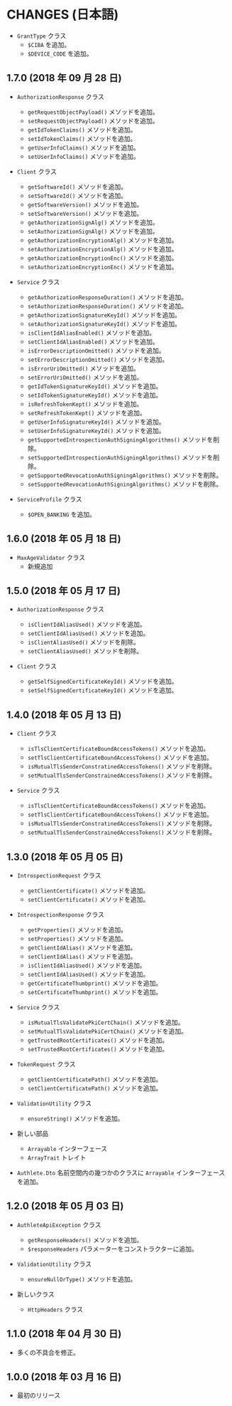 CHANGES (日本語)
================

- `GrantType` クラス
    * `$CIBA` を追加。
    * `$DEVICE_CODE` を追加。


1.7.0 (2018 年 09 月 28 日)
---------------------------

- `AuthorizationResponse` クラス
    * `getRequestObjectPayload()` メソッドを追加。
    * `setRequestObjectPayload()` メソッドを追加。
    * `getIdTokenClaims()` メソッドを追加。
    * `setIdTokenClaims()` メソッドを追加。
    * `getUserInfoClaims()` メソッドを追加。
    * `setUserInfoClaims()` メソッドを追加。

- `Client` クラス
    * `getSoftwareId()` メソッドを追加。
    * `setSoftwareId()` メソッドを追加。
    * `getSoftwareVersion()` メソッドを追加。
    * `setSoftwareVersion()` メソッドを追加。
    * `getAuthorizationSignAlg()` メソッドを追加。
    * `setAuthorizationSignAlg()` メソッドを追加。
    * `getAuthorizationEncryptionAlg()` メソッドを追加。
    * `setAuthorizationEncryptionAlg()` メソッドを追加。
    * `getAuthorizationEncryptionEnc()` メソッドを追加。
    * `setAuthorizationEncryptionEnc()` メソッドを追加。

- `Service` クラス
    * `getAuthorizationResponseDuration()` メソッドを追加。
    * `setAuthorizationResponseDuration()` メソッドを追加。
    * `getAuthorizationSignatureKeyId()` メソッドを追加。
    * `setAuthorizationSignatureKeyId()` メソッドを追加。
    * `isClientIdAliasEnabled()` メソッドを追加。
    * `setClientIdAliasEnabled()` メソッドを追加。
    * `isErrorDescriptionOmitted()` メソッドを追加。
    * `setErrorDescriptionOmitted()` メソッドを追加。
    * `isErrorUriOmitted()` メソッドを追加。
    * `setErrorUriOmitted()` メソッドを追加。
    * `getIdTokenSignatureKeyId()` メソッドを追加。
    * `setIdTokenSignatureKeyId()` メソッドを追加。
    * `isRefreshTokenKept()` メソッドを追加。
    * `setRefreshTokenKept()` メソッドを追加。
    * `getUserInfoSignatureKeyId()` メソッドを追加。
    * `setUserInfoSignatureKeyId()` メソッドを追加。
    * `getSupportedIntrospectionAuthSigningAlgorithms()` メソッドを削除。
    * `setSupportedIntrospectionAuthSigningAlgorithms()` メソッドを削除。
    * `getSupportedRevocationAuthSigningAlgorithms()` メソッドを削除。
    * `setSupportedRevocationAuthSigningAlgorithms()` メソッドを削除。

- `ServiceProfile` クラス
    * `$OPEN_BANKING` を追加。


1.6.0 (2018 年 05 月 18 日)
---------------------------

- `MaxAgeValidator` クラス
    * 新規追加


1.5.0 (2018 年 05 月 17 日)
---------------------------

- `AuthorizationResponse` クラス
    * `isClientIdAliasUsed()` メソッドを追加。
    * `setClientIdAliasUsed()` メソッドを追加。
    * `isClientAliasUsed()` メソッドを削除。
    * `setClientAliasUsed()` メソッドを削除。

- `Client` クラス
    * `getSelfSignedCertificateKeyId()` メソッドを追加。
    * `setSelfSignedCertificateKeyId()` メソッドを追加。


1.4.0 (2018 年 05 月 13 日)
---------------------------

- `Client` クラス
    * `isTlsClientCertificateBoundAccessTokens()` メソッドを追加。
    * `setTlsClientCertificateBoundAccessTokens()` メソッドを追加。
    * `isMutualTlsSenderConstratinedAccessTokens()` メソッドを削除。
    * `setMutualTlsSenderConstrainedAccessTokens()` メソッドを削除。

- `Service` クラス
    * `isTlsClientCertificateBoundAccessTokens()` メソッドを追加。
    * `setTlsClientCertificateBoundAccessTokens()` メソッドを追加。
    * `isMutualTlsSenderConstratinedAccessTokens()` メソッドを削除。
    * `setMutualTlsSenderConstrainedAccessTokens()` メソッドを削除。


1.3.0 (2018 年 05 月 05 日)
---------------------------

- `IntrospectionRequest` クラス
    * `getClientCertificate()` メソッドを追加。
    * `setClientCertificate()` メソッドを追加。

- `IntrospectionResponse` クラス
    * `getProperties()` メソッドを追加。
    * `setProperties()` メソッドを追加。
    * `getClientIdAlias()` メソッドを追加。
    * `setClientIdAlias()` メソッドを追加。
    * `isClientIdAliasUsed()` メソッドを追加。
    * `setClientIdAliasUsed()` メソッドを追加。
    * `getCertificateThumbprint()` メソッドを追加。
    * `setCertificateThumbprint()` メソッドを追加。

- `Service` クラス
    * `isMutualTlsValidatePkiCertChain()` メソッドを追加。
    * `setMutualTlsValidatePkiCertChain()` メソッドを追加。
    * `getTrustedRootCertificates()` メソッドを追加。
    * `setTrustedRootCertificates()` メソッドを追加。

- `TokenRequest` クラス
    * `getClientCertificatePath()` メソッドを追加。
    * `setClientCertificatePath()` メソッドを追加。

- `ValidationUtility` クラス
    * `ensureString()` メソッドを追加。

- 新しい部品
    * `Arrayable` インターフェース
    * `ArrayTrait` トレイト

- `Authlete.Dto` 名前空間内の幾つかのクラスに `Arrayable` インターフェースを追加。


1.2.0 (2018 年 05 月 03 日)
---------------------------

- `AuthleteApiException` クラス
    * `getResponseHeaders()` メソッドを追加。
    * `$responseHeaders` パラメーターをコンストラクターに追加。

- `ValidationUtility` クラス
    * `ensureNullOrType()` メソッドを追加。

- 新しいクラス
    * `HttpHeaders` クラス


1.1.0 (2018 年 04 月 30 日)
---------------------------

- 多くの不具合を修正。


1.0.0 (2018 年 03 月 16 日)
---------------------------

- 最初のリリース
